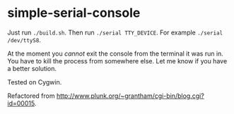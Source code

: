simple-serial-console
=====================

Just run `./build.sh`. Then run `./serial TTY_DEVICE`. For example `./serial /dev/ttyS8`.

At the moment you _cannot_ exit the console from the terminal it was run in. You have to kill the process from somewhere else. Let me know if you have a better solution.

Tested on Cygwin.

Refactored from http://www.plunk.org/~grantham/cgi-bin/blog.cgi?id=00015.